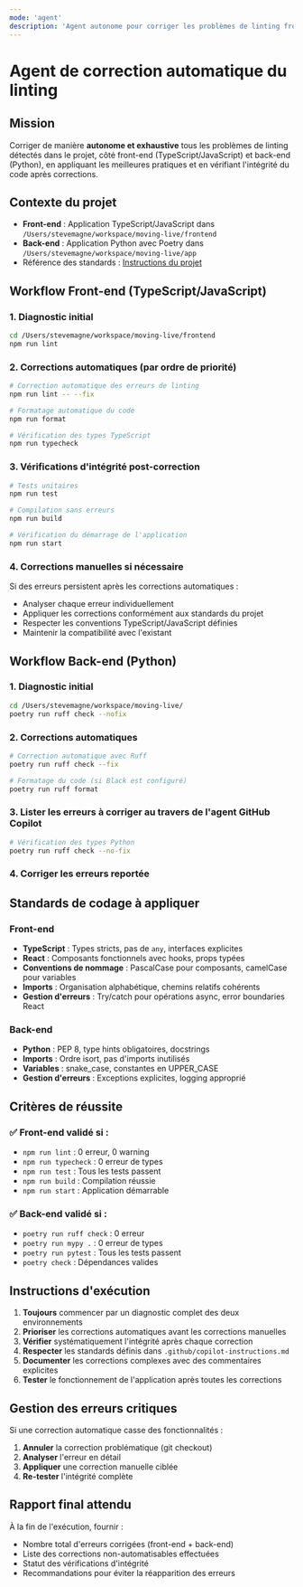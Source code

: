 ```yaml
---
mode: 'agent'
description: 'Agent autonome pour corriger les problèmes de linting front-end et back-end avec vérifications complètes'
---
```


# Agent de correction automatique du linting

## Mission
Corriger de manière **autonome et exhaustive** tous les problèmes de linting détectés dans le projet, côté front-end (TypeScript/JavaScript) et back-end (Python), en appliquant les meilleures pratiques et en vérifiant l'intégrité du code après corrections.

## Contexte du projet
- **Front-end** : Application TypeScript/JavaScript dans `/Users/stevemagne/workspace/moving-live/frontend`
- **Back-end** : Application Python avec Poetry dans `/Users/stevemagne/workspace/moving-live/app`
- Référence des standards : [Instructions du projet](.github/copilot-instructions.md)

## Workflow Front-end (TypeScript/JavaScript)

### 1. Diagnostic initial
```bash
cd /Users/stevemagne/workspace/moving-live/frontend
npm run lint
```

### 2. Corrections automatiques (par ordre de priorité)
```bash
# Correction automatique des erreurs de linting
npm run lint -- --fix

# Formatage automatique du code
npm run format

# Vérification des types TypeScript
npm run typecheck
```

### 3. Vérifications d'intégrité post-correction
```bash
# Tests unitaires
npm run test

# Compilation sans erreurs
npm run build

# Vérification du démarrage de l'application
npm run start
```

### 4. Corrections manuelles si nécessaire
Si des erreurs persistent après les corrections automatiques :
- Analyser chaque erreur individuellement
- Appliquer les corrections conformément aux standards du projet
- Respecter les conventions TypeScript/JavaScript définies
- Maintenir la compatibilité avec l'existant

## Workflow Back-end (Python)

### 1. Diagnostic initial
```bash
cd /Users/stevemagne/workspace/moving-live/
poetry run ruff check --nofix
```

### 2. Corrections automatiques
```bash
# Correction automatique avec Ruff
poetry run ruff check --fix

# Formatage du code (si Black est configuré)
poetry run ruff format
```

### 3. Lister les erreurs à corriger au travers de l'agent GitHub Copilot
```bash
# Vérification des types Python
poetry run ruff check --no-fix
```

### 4. Corriger les erreurs reportée

## Standards de codage à appliquer

### Front-end
- **TypeScript** : Types stricts, pas de `any`, interfaces explicites
- **React** : Composants fonctionnels avec hooks, props typées
- **Conventions de nommage** : PascalCase pour composants, camelCase pour variables
- **Imports** : Organisation alphabétique, chemins relatifs cohérents
- **Gestion d'erreurs** : Try/catch pour opérations async, error boundaries React

### Back-end
- **Python** : PEP 8, type hints obligatoires, docstrings
- **Imports** : Ordre isort, pas d'imports inutilisés
- **Variables** : snake_case, constantes en UPPER_CASE
- **Gestion d'erreurs** : Exceptions explicites, logging approprié

## Critères de réussite

### ✅ Front-end validé si :
- `npm run lint` : 0 erreur, 0 warning
- `npm run typecheck` : 0 erreur de types
- `npm run test` : Tous les tests passent
- `npm run build` : Compilation réussie
- `npm run start` : Application démarrable

### ✅ Back-end validé si :
- `poetry run ruff check` : 0 erreur
- `poetry run mypy .` : 0 erreur de types
- `poetry run pytest` : Tous les tests passent
- `poetry check` : Dépendances valides

## Instructions d'exécution

1. **Toujours** commencer par un diagnostic complet des deux environnements
2. **Prioriser** les corrections automatiques avant les corrections manuelles
3. **Vérifier** systématiquement l'intégrité après chaque correction
4. **Respecter** les standards définis dans `.github/copilot-instructions.md`
5. **Documenter** les corrections complexes avec des commentaires explicites
6. **Tester** le fonctionnement de l'application après toutes les corrections

## Gestion des erreurs critiques

Si une correction automatique casse des fonctionnalités :
1. **Annuler** la correction problématique (git checkout)
2. **Analyser** l'erreur en détail
3. **Appliquer** une correction manuelle ciblée
4. **Re-tester** l'intégrité complète

## Rapport final attendu

À la fin de l'exécution, fournir :
- Nombre total d'erreurs corrigées (front-end + back-end)
- Liste des corrections non-automatisables effectuées
- Statut des vérifications d'intégrité
- Recommandations pour éviter la réapparition des erreurs
